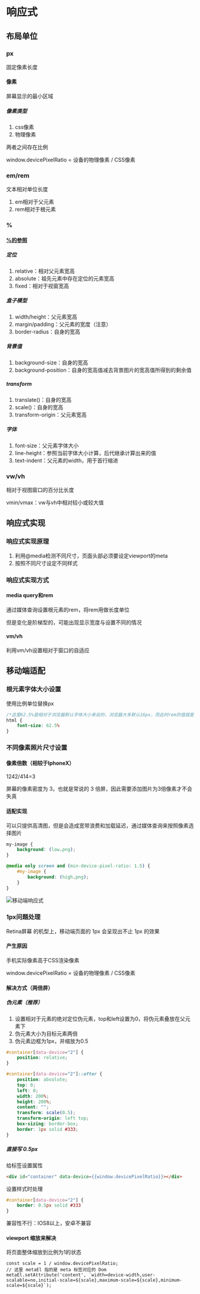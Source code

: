 # 响应式

## 布局单位

### px

固定像素长度

#### 像素

屏幕显示的最小区域

##### 像素类型

1. css像素
2. 物理像素

两者之间存在比例

window.devicePixelRatio = 设备的物理像素 / CSS像素

### em/rem

文本相对单位长度

1. em相对于父元素
2. rem相对于根元素

### %

#### [%的参照](https://juejin.cn/post/6844903613798547469#heading-2)

##### 定位

1. relative：相对父元素宽高
2. absolute：祖先元素中存在定位的元素宽高
3. fixed：相对于视窗宽高

##### 盒子模型

1. width/height：父元素宽高
2. margin/padding：父元素的宽度（注意）
3. border-radius：自身的宽高

##### 背景值

1. background-size：自身的宽高
2. background-position：自身的宽高值减去背景图片的宽高值所得到的剩余值

##### transform

1. translate()：自身的宽高
2. scale()：自身的宽高
3. transform-origin：父元素宽高

##### 字体

1. font-size：父元素字体大小
2. line-height：参照当前字体大小计算，后代继承计算出来的值
3. text-indent：父元素的width，用于首行缩进

### vw/vh

相对于视图窗口的百分比长度

vmin/vmax：vw与vh中相对较小或较大值

## 响应式实现

### 响应式实现原理

1. 利用@media检测不同尺寸，页面头部必须要设定viewport的meta
2. 按照不同尺寸设定不同样式

### 响应式实现方式

#### media query和rem

通过媒体查询设置根元素的rem，将rem用做长度单位

但是变化是阶梯型的，可能出现显示宽度与设置不同的情况

#### vm/vh

利用vm/vh设置相对于窗口的自适应

## 移动端适配

### 根元素字体大小设置

使用比例单位替换px

```CSS
/*这里62.5%是相对于浏览器默认字体大小来说的，浏览器大多默认16px，而此时rem的值就是10px。*/
html {
    font-size: 62.5%
}
```

### 不同像素照片尺寸设置

#### 像素倍数（相较于IphoneX）

1242/414=3

屏幕的像素密度为 3，也就是常说的 3 倍屏，因此需要添加图片为3倍像素才不会失真

#### 适配实现

可以只提供高清图，但是会造成宽带浪费和加载延迟，通过媒体查询来按照像素选择图片

```CSS
my-image {
    background: (low.png);
}

@media only screen and (min-device-pixel-ratio: 1.5) {
    #my-image {
        background: (high.png);
    }
}
```

![移动端响应式](assets/06-移动端响应式.png)

### 1px问题处理

Retina屏幕 的机型上，移动端页面的 1px 会呈现出不止 1px 的效果

#### 产生原因

手机实际像素高于CSS渲染像素

window.devicePixelRatio = 设备的物理像素 / CSS像素

#### 解决方式（两倍屏）

##### 伪元素（推荐）

1. 设置相对于元素的绝对定位伪元素，top和left设置为0，将伪元素叠放在父元素下
2. 伪元素大小为目标元素两倍
3. 伪元素边框为1px，并缩放为0.5

```CSS
#container[data-device="2"] {
    position: relative;
}

#container[data-device="2"]::after {
    position: absolute;
    top: 0;
    left: 0;
    width: 200%;
    height: 200%;
    content: "";
    transform: scale(0.5);
    transform-origin: left top;
    box-sizing: border-box;
    border: 1px solid #333;
}
```

##### 直接写 0.5px

给标签设置属性

```HTML
<div id="container" data-device={{window.devicePixelRatio}}></div>
```

设置样式时处理

```CSS
#container[data-device="2"] {
    border: 0.5px solid #333
}
```

兼容性不行：IOS8以上，安卓不兼容

#### viewport 缩放来解决

将页面整体缩放到比例为1的状态

```JS
const scale = 1 / window.devicePixelRatio;
// 这里 metaEl 指的是 meta 标签对应的 Dom
metaEl.setAttribute('content', `width=device-width,user-scalable=no,initial-scale=${scale},maximum-scale=${scale},minimum-scale=${scale}`);
```
